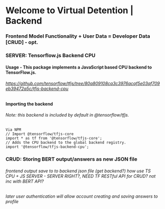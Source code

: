 # Welcome to Virtual Detention | Backend
### Frontend Model Functionality + User Data = Developer Data [CRUD] - opt.

### SERVER: Tensorflow.js Backend CPU
#### Usage - This package implements a JavaScript based CPU backend to TensorFlow.js.
###### https://github.com/tensorflow/tfjs/tree/80a809108ca3c3976acaf5e03af709eb39472a5c/tfjs-backend-cpu
#### Importing the backend
###### Note: this backend is included by default in @tensorflow/tfjs.

    Via NPM
    // Import @tensorflow/tfjs-core
    import * as tf from '@tensorflow/tfjs-core';
    // Adds the CPU backend to the global backend registry.
    import '@tensorflow/tfjs-backend-cpu';

    
### CRUD: Storing BERT output/answers as new JSON file
######  frontend output save to to backend json file (get backend?) how use TS CPU + JS SERVER - SERVER RIGHT?, NEED TF RESTful API for CRUD? not inc with BERT API?
###### later user authentication will allow account creating and saving answers to profile 

